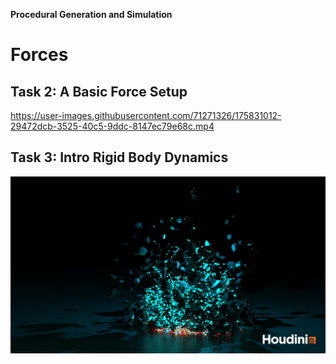 **Procedural Generation and Simulation**
# Forces 

## Task 2: A Basic Force Setup

https://user-images.githubusercontent.com/71271326/175831012-29472dcb-3525-40c5-9ddc-8147ec79e68c.mp4

## Task 3: Intro Rigid Body Dynamics

![Rigid Body Dynamics](./rigidBodyDynamics/RigidBodyDynamics.png)
